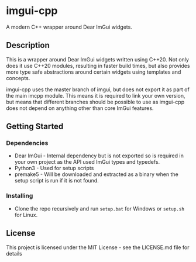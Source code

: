 # imgui-cpp

A modern C++ wrapper around Dear ImGui widgets.

## Description

This is a wrapper around Dear ImGui widgets written using C++20. Not only does it use C++20 modules, resulting in faster build times, but also provides
more type safe abstractions around certain widgets using templates and concepts. 

imgui-cpp uses the master branch of imgui, but does not export it as part of the main imcpp module. This means it is required to link your own version, but means that different branches
should be possible to use as imgui-cpp does not depend on anything other than core ImGui features.

## Getting Started

### Dependencies

* Dear ImGui - Internal dependency but is not exported so is required in your own project as the API used ImGui types and typedefs.
* Python3 - Used for setup scripts
* premake5 - Will be downloaded and extracted as a binary when the setup script is run if it is not found.

### Installing

* Clone the repo recursively and run `setup.bat` for Windows or `setup.sh` for Linux.

## License

This project is licensed under the MIT License - see the LICENSE.md file for details